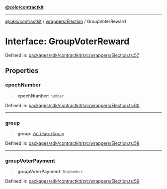 [**@celo/contractkit**](../../../README.md)

***

[@celo/contractkit](../../../modules.md) / [wrappers/Election](../README.md) / GroupVoterReward

# Interface: GroupVoterReward

Defined in: [packages/sdk/contractkit/src/wrappers/Election.ts:57](https://github.com/celo-org/developer-tooling/blob/master/packages/sdk/contractkit/src/wrappers/Election.ts#L57)

## Properties

### epochNumber

> **epochNumber**: `number`

Defined in: [packages/sdk/contractkit/src/wrappers/Election.ts:60](https://github.com/celo-org/developer-tooling/blob/master/packages/sdk/contractkit/src/wrappers/Election.ts#L60)

***

### group

> **group**: [`ValidatorGroup`](../../Validators/interfaces/ValidatorGroup.md)

Defined in: [packages/sdk/contractkit/src/wrappers/Election.ts:58](https://github.com/celo-org/developer-tooling/blob/master/packages/sdk/contractkit/src/wrappers/Election.ts#L58)

***

### groupVoterPayment

> **groupVoterPayment**: `BigNumber`

Defined in: [packages/sdk/contractkit/src/wrappers/Election.ts:59](https://github.com/celo-org/developer-tooling/blob/master/packages/sdk/contractkit/src/wrappers/Election.ts#L59)
